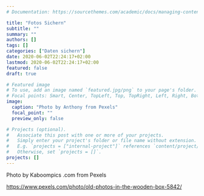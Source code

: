 ```yaml
---
# Documentation: https://sourcethemes.com/academic/docs/managing-content/

title: "Fotos Sichern"
subtitle: ""
summary: ""
authors: []
tags: []
categories: ["Daten sichern"]
date: 2020-06-02T22:24:17+02:00
lastmod: 2020-06-02T22:24:17+02:00
featured: false
draft: true

# Featured image
# To use, add an image named `featured.jpg/png` to your page's folder.
# Focal points: Smart, Center, TopLeft, Top, TopRight, Left, Right, BottomLeft, Bottom, BottomRight.
image:
  caption: "Photo by Anthony from Pexels"
  focal_point: ""
  preview_only: false

# Projects (optional).
#   Associate this post with one or more of your projects.
#   Simply enter your project's folder or file name without extension.
#   E.g. `projects = ["internal-project"]` references `content/project/deep-learning/index.md`.
#   Otherwise, set `projects = []`.
projects: []
---
```


Photo by Kaboompics .com from Pexels

https://www.pexels.com/photo/old-photos-in-the-wooden-box-5842/